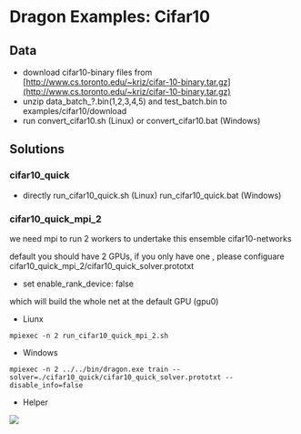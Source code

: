 # Dragon Examples: Cifar10

## Data
- download cifar10-binary files from [http://www.cs.toronto.edu/~kriz/cifar-10-binary.tar.gz](http://www.cs.toronto.edu/~kriz/cifar-10-binary.tar.gz)
- unzip data_batch_?.bin(1,2,3,4,5) and test_batch.bin to examples/cifar10/download
- run convert_cifar10.sh (Linux) or convert_cifar10.bat (Windows)

## Solutions
### cifar10_quick
- directly run_cifar10_quick.sh (Linux)  run_cifar10_quick.bat (Windows)

### cifar10_quick_mpi_2
we need mpi to run 2 workers to undertake this ensemble cifar10-networks

default you should have 2 GPUs, if you only have one , please configuare cifar10_quick_mpi_2/cifar10_quick_solver.prototxt
- set enable_rank_device: false

which will build the whole net at the default GPU (gpu0)

- Liunx
```Shell
mpiexec -n 2 run_cifar10_quick_mpi_2.sh
```

- Windows
```Shell
mpiexec -n 2 ../../bin/dragon.exe train --solver=./cifar10_quick/cifar10_quick_solver.prototxt --disable_info=false
```

- Helper

![](http://images.cnblogs.com/cnblogs_com/neopenx/690760/o_cifar10_mpi_2.png)



